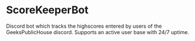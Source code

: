 # ScoreKeeperBot
Discord bot which tracks the highscores entered by users of the GeeksPublicHouse discord. Supports an active user base with 24/7 uptime. 
